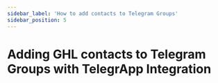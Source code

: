 ```yaml
---
sidebar_label: 'How to add contacts to Telegram Groups'
sidebar_position: 5
---
```


# Adding GHL contacts to Telegram Groups with TelegrApp Integration
